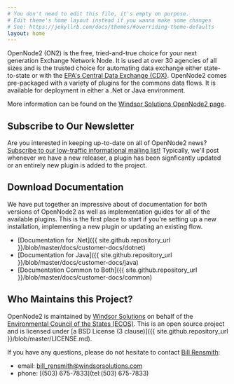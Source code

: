 ```yaml
---
# You don't need to edit this file, it's empty on purpose.
# Edit theme's home layout instead if you wanna make some changes
# See: https://jekyllrb.com/docs/themes/#overriding-theme-defaults
layout: home
---
```


OpenNode2 (ON2) is the free, tried-and-true choice for your next generation
Exchange Network Node. It is used at over 30 agencies of all sizes and is the
trusted choice for automating data exchange either state-to-state or with the
[EPA's Central Data Exchange (CDX)](https://cdx.epa.gov/). OpenNode2 comes
pre-packaged with a variety of plugins for the commons data flows. It is
available for deployment in either a .Net or Java environment.

More information can be found on the
[Windsor Solutions OpenNode2 page](http://www.windsorsolutions.com/Products/OpenNode2).

## Subscribe to Our Newsletter

Are you interested in keeping up-to-date on all of OpenNode2 news? [Subscribe to
our low-traffic informational mailing list!](https://sourceforge.net/p/opennode2/newsletter/?source=navbar)
Typically, we'll post whenever we have a new releaser, a plugin has been
signficantly updated or an entirely new plugin is added to the project.

## Download Documentation

We have put together an impressive about of documentation for both versions of
OpenNode2 as well as implementation guides for all of the available plugins.
This is the first place to start if you're setting up a new installation,
implementing a new plugin or updating an existing flow.

* [Documentation for .Net]({{ site.github.repository_url }}/blob/master/docs/customer-docs/dotnet)
* [Documentation for Java]({{ site.github.repository_url }}/blob/master/docs/customer-docs/java)
* [Documentation Common to Both]({{ site.github.repository_url }}/blob/master/docs/customer-docs/common)

## Who Maintains this Project?

OpenNode2 is maintained by [Windsor Solutions](http://www.windsorsolutions.com/)
on behalf of
the [Environmental Council of the States (ECOS)](https://www.ecos.org/). This is
an open source project and is licensed under [a BSD License (3
clause)]({{ site.github.repository_url }}/blob/master/LICENSE.md).

If you have any questions, please do not hesitate to
contact [Bill Rensmith](mailto:bill_rensmith@windsorsolutions.com):

* email: [bill_rensmith@windsorsolutions.com](mailto:bill_rensmith@windsorsolutions.com)
* phone: [(503) 675-7833](tel:(503) 675-7833)
  
